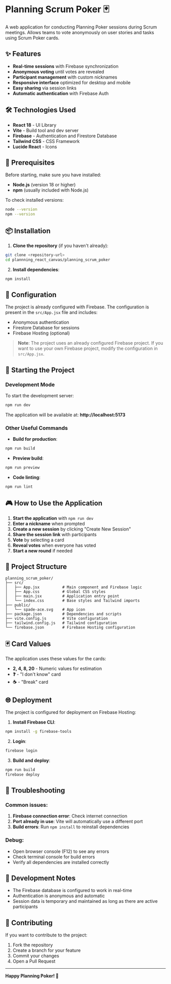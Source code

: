 # Planning Scrum Poker 🃏

A web application for conducting Planning Poker sessions during Scrum meetings. Allows teams to vote anonymously on user stories and tasks using Scrum Poker cards.

## ✨ Features

- **Real-time sessions** with Firebase synchronization
- **Anonymous voting** until votes are revealed
- **Participant management** with custom nicknames
- **Responsive interface** optimized for desktop and mobile
- **Easy sharing** via session links
- **Automatic authentication** with Firebase Auth

## 🛠️ Technologies Used

- **React 18** - UI Library
- **Vite** - Build tool and dev server
- **Firebase** - Authentication and Firestore Database
- **Tailwind CSS** - CSS Framework
- **Lucide React** - Icons

## 🚀 Prerequisites

Before starting, make sure you have installed:

- **Node.js** (version 18 or higher)
- **npm** (usually included with Node.js)

To check installed versions:
```bash
node --version
npm --version
```

## 📦 Installation

1. **Clone the repository** (if you haven't already):
```bash
git clone <repository-url>
cd plannning_react_canvas/planning_scrum_poker
```

2. **Install dependencies**:
```bash
npm install
```

## 🔧 Configuration

The project is already configured with Firebase. The configuration is present in the `src/App.jsx` file and includes:

- Anonymous authentication
- Firestore Database for sessions
- Firebase Hosting (optional)

> **Note**: The project uses an already configured Firebase project. If you want to use your own Firebase project, modify the configuration in `src/App.jsx`.

## 🎯 Starting the Project

### Development Mode

To start the development server:

```bash
npm run dev
```

The application will be available at: **http://localhost:5173**

### Other Useful Commands

- **Build for production**:
```bash
npm run build
```

- **Preview build**:
```bash
npm run preview
```

- **Code linting**:
```bash
npm run lint
```

## 🎮 How to Use the Application

1. **Start the application** with `npm run dev`
2. **Enter a nickname** when prompted
3. **Create a new session** by clicking "Create New Session"
4. **Share the session link** with participants
5. **Vote** by selecting a card
6. **Reveal votes** when everyone has voted
7. **Start a new round** if needed

## 📁 Project Structure

```
planning_scrum_poker/
├── src/
│   ├── App.jsx          # Main component and Firebase logic
│   ├── App.css          # Global CSS styles
│   ├── main.jsx         # Application entry point
│   └── index.css        # Base styles and Tailwind imports
├── public/
│   └── spade-ace.svg    # App icon
├── package.json         # Dependencies and scripts
├── vite.config.js       # Vite configuration
├── tailwind.config.js   # Tailwind configuration
└── firebase.json        # Firebase Hosting configuration
```

## 🃏 Card Values

The application uses these values for the cards:
- **2, 4, 8, 20** - Numeric values for estimation
- **❓** - "I don't know" card
- **☕** - "Break" card

## 🌐 Deployment

The project is configured for deployment on Firebase Hosting:

1. **Install Firebase CLI**:
```bash
npm install -g firebase-tools
```

2. **Login**:
```bash
firebase login
```

3. **Build and deploy**:
```bash
npm run build
firebase deploy
```

## 🐛 Troubleshooting

### Common issues:

1. **Firebase connection error**: Check internet connection
2. **Port already in use**: Vite will automatically use a different port
3. **Build errors**: Run `npm install` to reinstall dependencies

### Debug:

- Open browser console (F12) to see any errors
- Check terminal console for build errors
- Verify all dependencies are installed correctly

## 📝 Development Notes

- The Firebase database is configured to work in real-time
- Authentication is anonymous and automatic
- Session data is temporary and maintained as long as there are active participants

## 🤝 Contributing

If you want to contribute to the project:

1. Fork the repository
2. Create a branch for your feature
3. Commit your changes
4. Open a Pull Request

---

**Happy Planning Poker! 🎯**
